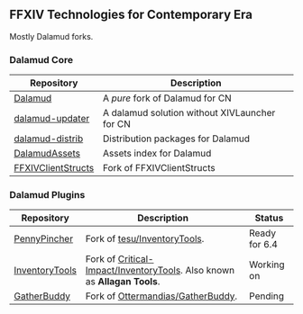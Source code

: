 ## FFXIV Technologies for Contemporary Era

Mostly Dalamud forks.

### Dalamud Core

Repository|Description
---|---
[Dalamud](https://github.com/ReiwaTech/Dalamud)|A _pure_ fork of Dalamud for CN
[dalamud-updater](https://github.com/ReiwaTech/dalamud-updater)|A dalamud solution without XIVLauncher for CN
[dalamud-distrib](https://github.com/ReiwaTech/dalamud-distrib)|Distribution packages for Dalamud
[DalamudAssets](https://github.com/ReiwaTech/DalamudAssets)|Assets index for Dalamud
[FFXIVClientStructs](https://github.com/ReiwaTech/FFXIVClientStructs)|Fork of FFXIVClientStructs

### Dalamud Plugins

Repository|Description|Status
---|---|---
[PennyPincher](https://github.com/ReiwaTech/PennyPincher)|Fork of [tesu/InventoryTools](https://github.com/tesu/InventoryTools).| Ready for 6.4
[InventoryTools](https://github.com/ReiwaTech/InventoryTools)|Fork of [Critical-Impact/InventoryTools](https://github.com/Critical-Impact/InventoryTools). Also known as __Allagan Tools__.|Working on
[GatherBuddy](https://github.com/ReiwaTech/GatherBuddy)|Fork of [Ottermandias/GatherBuddy](https://github.com/Ottermandias/GatherBuddy).|Pending
